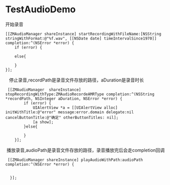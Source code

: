 # TestAudioDemo

开始录音

```
[[ZMAudioManager shareInstance] startRecordingWithFileName:[NSString stringWithFormat:@"%f.wav", [[NSDate date] timeIntervalSince1970]] completion:^(NSError *error) {
    if (error) {

    else{

    }
}];
```
 
 停止录音,recordPath是录音文件存放的路径，aDuration是录音时长
```
 [[ZMAudioManager  shareInstance] stopRecordingWithType:ZMAudioRecordeAMRType completion:^(NSString *recordPath, NSInteger aDuration, NSError *error) {
        if (error) {
            UIAlertView *a = [[UIAlertView alloc] initWithTitle:@"error" message:error.domain delegate:nil cancelButtonTitle:@"确定" otherButtonTitles: nil];
            [a show];
        }else{
       
        }
    }];
```
 播放录音,audioPath是录音文件存放的路径，录音播放完后会走completion回调
```
 [[ZMAudioManager shareInstance] playAudioWithPath:audioPath completion:^(NSError *error) {
 
 
  }];
```

